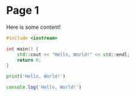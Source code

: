 # Page 1

Here is some content!

```cpp
#include <iostream>

int main() {
    std::cout << "Hello, World!" << std::endl;
    return 0;
}
```

```py
print('Hello, World!')
```

```js
console.log('Hello, World!')
```

